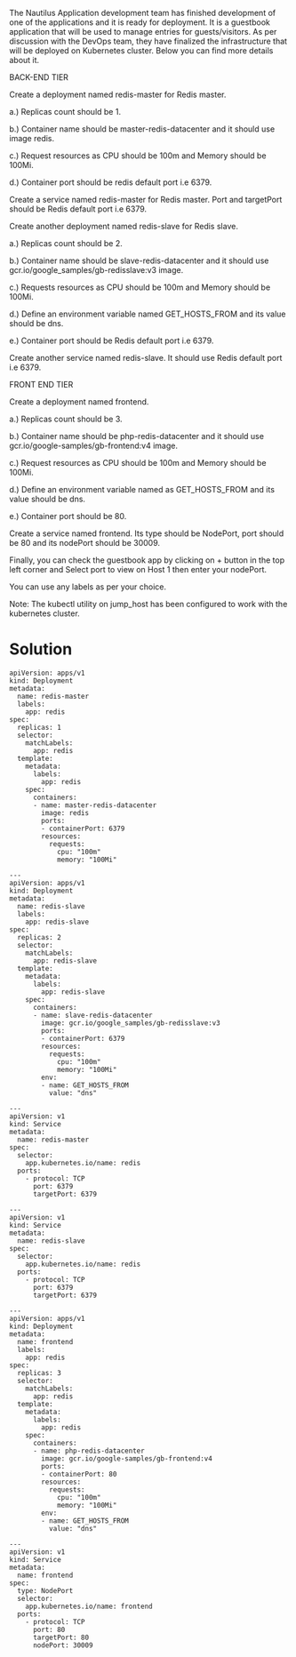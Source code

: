 The Nautilus Application development team has finished development of one of the applications and it is ready for deployment. It is a guestbook application that will be used to manage entries for guests/visitors. As per discussion with the DevOps team, they have finalized the infrastructure that will be deployed on Kubernetes cluster. Below you can find more details about it.



BACK-END TIER

Create a deployment named redis-master for Redis master.

a.) Replicas count should be 1.

b.) Container name should be master-redis-datacenter and it should use image redis.

c.) Request resources as CPU should be 100m and Memory should be 100Mi.

d.) Container port should be redis default port i.e 6379.

Create a service named redis-master for Redis master. Port and targetPort should be Redis default port i.e 6379.

Create another deployment named redis-slave for Redis slave.

a.) Replicas count should be 2.

b.) Container name should be slave-redis-datacenter and it should use gcr.io/google_samples/gb-redisslave:v3 image.

c.) Requests resources as CPU should be 100m and Memory should be 100Mi.

d.) Define an environment variable named GET_HOSTS_FROM and its value should be dns.

e.) Container port should be Redis default port i.e 6379.

Create another service named redis-slave. It should use Redis default port i.e 6379.

FRONT END TIER

Create a deployment named frontend.

a.) Replicas count should be 3.

b.) Container name should be php-redis-datacenter and it should use gcr.io/google-samples/gb-frontend:v4 image.

c.) Request resources as CPU should be 100m and Memory should be 100Mi.

d.) Define an environment variable named as GET_HOSTS_FROM and its value should be dns.

e.) Container port should be 80.

Create a service named frontend. Its type should be NodePort, port should be 80 and its nodePort should be 30009.

Finally, you can check the guestbook app by clicking on + button in the top left corner and Select port to view on Host 1 then enter your nodePort.

You can use any labels as per your choice.

Note: The kubectl utility on jump_host has been configured to work with the kubernetes cluster.




Solution
================================================================
```
apiVersion: apps/v1
kind: Deployment
metadata:
  name: redis-master
  labels:
    app: redis
spec:
  replicas: 1
  selector:
    matchLabels:
      app: redis
  template:
    metadata:
      labels:
        app: redis
    spec:
      containers:
      - name: master-redis-datacenter
        image: redis
        ports:
        - containerPort: 6379
        resources:
          requests:
            cpu: "100m"
            memory: "100Mi"

---
apiVersion: apps/v1
kind: Deployment
metadata:
  name: redis-slave
  labels:
    app: redis-slave
spec:
  replicas: 2
  selector:
    matchLabels:
      app: redis-slave
  template:
    metadata:
      labels:
        app: redis-slave
    spec:
      containers:
      - name: slave-redis-datacenter
        image: gcr.io/google_samples/gb-redisslave:v3
        ports:
        - containerPort: 6379
        resources:
          requests:
            cpu: "100m"
            memory: "100Mi"
        env:
        - name: GET_HOSTS_FROM
          value: "dns"

---
apiVersion: v1
kind: Service
metadata:
  name: redis-master
spec:
  selector:
    app.kubernetes.io/name: redis
  ports:
    - protocol: TCP
      port: 6379
      targetPort: 6379

---
apiVersion: v1
kind: Service
metadata:
  name: redis-slave
spec:
  selector:
    app.kubernetes.io/name: redis
  ports:
    - protocol: TCP
      port: 6379
      targetPort: 6379

---
apiVersion: apps/v1
kind: Deployment
metadata:
  name: frontend
  labels:
    app: redis
spec:
  replicas: 3
  selector:
    matchLabels:
      app: redis
  template:
    metadata:
      labels:
        app: redis
    spec:
      containers:
      - name: php-redis-datacenter
        image: gcr.io/google-samples/gb-frontend:v4
        ports:
        - containerPort: 80
        resources:
          requests:
            cpu: "100m"
            memory: "100Mi"
        env:
        - name: GET_HOSTS_FROM
          value: "dns"

---
apiVersion: v1
kind: Service
metadata:
  name: frontend
spec:
  type: NodePort
  selector:
    app.kubernetes.io/name: frontend
  ports:
    - protocol: TCP
      port: 80
      targetPort: 80
      nodePort: 30009
```
